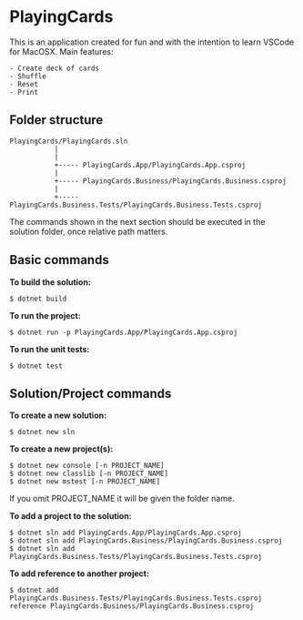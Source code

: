 # PlayingCards

This is an application created for fun and with the intention to learn VSCode for MacOSX.
Main features:
```
- Create deck of cards
- Shuffle
- Reset
- Print
```

## Folder structure
```
PlayingCards/PlayingCards.sln
           |
           |
           +----- PlayingCards.App/PlayingCards.App.csproj
           |
           +----- PlayingCards.Business/PlayingCards.Business.csproj
           |
           +----- PlayingCards.Business.Tests/PlayingCards.Business.Tests.csproj

```
The commands shown in the next section should be executed in the solution folder, once relative path matters.

## Basic commands

**To build the solution:**
```
$ dotnet build
```

**To run the project:**
```
$ dotnet run -p PlayingCards.App/PlayingCards.App.csproj
```

**To run the unit tests:**
```
$ dotnet test
```


## Solution/Project commands

**To create a new solution:**
```
$ dotnet new sln
```

**To create a new project(s):**
```
$ dotnet new console [-n PROJECT_NAME]
$ dotnet new classlib [-n PROJECT_NAME]
$ dotnet new mstest [-n PROJECT_NAME]
```
If you omit PROJECT_NAME it will be given the folder name.

**To add a project to the solution:**
```
$ dotnet sln add PlayingCards.App/PlayingCards.App.csproj
$ dotnet sln add PlayingCards.Business/PlayingCards.Business.csproj
$ dotnet sln add PlayingCards.Business.Tests/PlayingCards.Business.Tests.csproj
```

**To add reference to another project:**
```
$ dotnet add PlayingCards.Business.Tests/PlayingCards.Business.Tests.csproj reference PlayingCards.Business/PlayingCards.Business.csproj
```



